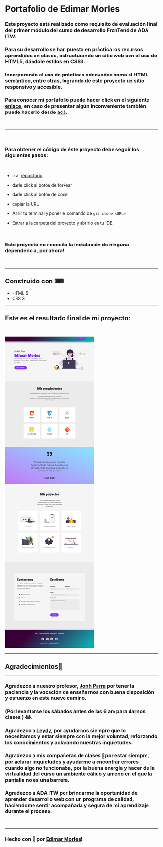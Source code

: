 # Portafolio de Edimar Morles
  ### Este proyecto está realizado como requisito de evaluación final del primer módulo del curso de desarrollo FronTend de ADA ITW.
  ### Para su desarrollo se han puesto en práctica los recursos aprendidos en clases, estructurando un sitio web con el uso de **HTML5**, dándole estilos en **CSS3**.
   
  ### Incorporando el uso de prácticas adecuadas como el HTML semántico, entre otras, logrando de este proyecto un sitio responsivo y accesible.

  ### Para conocer mi portafolio puede hacer click en el siguiente [enlace](https://edimar-m.github.io/Portfolio-modulo-1/), en caso de presentar algún inconveniente también puede hacerlo desde [acá](https://adoring-jang-f31dba.netlify.app).

  <br>

  ***
  <br>
  

  ### Para obtener el código de éste proyecto debe seguir los siguientes pasos:
  <br>

  - Ir al [repositorio](https://edimar-m.github.io/Portfolio-modulo-1/)

  - darle click al botón de forkear
  - darle click al botón de code
  - copiar la URL
  - Abrir tu terminal y poner el comando de ```git clone <URL>```
  - Entrar a la carpeta del proyecto y abrirlo en tu IDE.
  <br>

### Este proyecto no necesita la instalación de ninguna dependencia, por ahora!
<br>

***
## Construido con ⌨

- HTML 5
- CSS 3

***
## Este es el resultado final de mi proyecto:
<br>

![images](./images/screencapture.png)

***
## Agradecimientos🙌
***
### Agradezco a nuestro profesor, [Jonh Parra](https://github.com/Jonhks) por tener la paciencia y la vocación de enseñarnos con buena disposición y esfuerzo en este nuevo camino. 
### (Por levantarse los sábados antes de las 6 am para darnos clases ) 😂.
### Agradezco a [Leydy](https://github.com/leydyk93/),  por ayudarnos siempre que lo necesitamos y estar siempre con la mejor voluntad, reforzando los conocimientos y aclarando nuestras inquietudes.
### Agradezco a mis compañeras de clases 💜por estar siempre, por aclarar inquietudes y ayudarme a encontrar errores cuando algo no funcionaba, por la buena energía y hacer de la virtualidad del curso un ámbiente cálido y ameno en el que la pantalla no es una barrera.
### Agradezco a ADA ITW por brindarme la oportunidad de aprender desarrollo web con un programa de calidad, haciendome sentir acompañada y segura de mi aprendizaje durante el proceso.

<br>

***
### Hecho con 🧡 por [Edimar Morles](https://github.com/edimar-m)!
  
